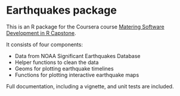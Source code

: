 # Earthquakes package

This is an R package for the Coursera course [Matering Software Development in R Capstone](https://www.coursera.org/learn/r-capstone/home/welcome).

It consists of four components:

- Data from NOAA Significant Earthquakes Database
- Helper functions to clean the data
- Geoms for plotting earthquake timelines
- Functions for plotting interactive earthquake maps

Full documentation, including a vignette, and unit tests are included.
